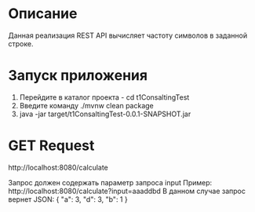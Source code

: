 # Описание
Данная реализация REST API вычисляет частоту символов в заданной строке.


# Запуск приложения
1. Перейдите в каталог проекта - cd t1ConsaltingTest
2. Введите команду ./mvnw clean package
3. java -jar target/t1ConsaltingTest-0.0.1-SNAPSHOT.jar


# GET Request
http://localhost:8080/calculate

Запрос должен содержать параметр запроса input 
Пример:
http://localhost:8080/calculate?input=aaaddbd
В данном случае запрос вернет JSON: 
{
"a": 3,
"d": 3,
"b": 1
}
